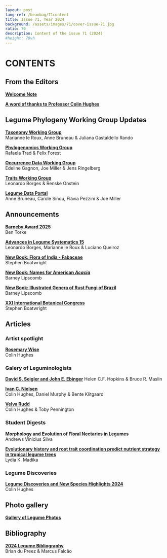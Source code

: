 ```yaml
---
layout: post
lang-ref: /beanbag/71content
title: Issue 71, Year 2024
background: /assets/images/71/cover-issue-71.jpg
ratio: 70
description: Content of the issue 71 (2024)
#height: 70vh
---
```



# CONTENTS


## From the Editors

**[Welcome Note](/beanbag/71/issue-71-welcome-note.md)**  

**[A word of thanks to Professor Colin Hughes](/beanbag/71/issue-71-thanks-colin.md)**

## Legume Phylogeny Working Group Updates

**[Taxonomy Working Group](/beanbag/71/issue-71-taxonomy-working-group.md)**  
Marianne le Roux, Anne Bruneau & Juliana Gastaldello Rando  

**[Phylogenomics Working Group](/beanbag/71/issue-71-phylogenomics-working-group.md)**  
Rafaela Trad & Felix Forest  

**[Occurrence Data Working Group](/beanbag/71/issue-71-occurrence-working-group.md)**  
Edeline Gagnon, Joe Miller & Jens Ringelberg  

**[Traits Working Group](/beanbag/71/issue-71-traits-working-group.md)**  
Leonardo Borges & Renske Onstein

**[Legume Data Portal](/beanbag/71/issue-71-legume-data-portal.md)**  
Anne Bruneau, Carole Sinou, Flávia Pezzini & Joe Miller
  

## Announcements

**[Barneby Award 2025](/beanbag/71/issue-71-barneby-award-2025.md)**  
Ben Torke  

**[Advances in Legume Systematics 15](/beanbag/71/issue-71-ALS15.md)**  
Leonardo Borges, Marianne le Roux & Luciano Queiroz  

**[New Book: Flora of India - Fabaceae](/beanbag/71/issue-71-new-book-flora-india.md)**  
Stephen Boatwright
 
**[New Book: Names for American *Acacia*](/beanbag/71/issue-71-new-book-names-american-acacia.md)**  
Barney Lipscomb

**[New Book: Illustrated Genera of Rust Fungi of Brazil](/beanbag/71/issue-71-new-book-illustrated-genera-rust-fungi-brazil.md)**   
Barney Lipscomb

**[XXI International Botanical Congress](/beanbag/71/issue-71-ibc.md)**  
Stephen Boatwright


## Articles

### Artist spotlight

**[Rosemary Wise](/beanbag/71/issue-71-artist-spotlight-rosemary-wise.md)**  
Colin Hughes  


### Galery of Leguminologists

**[David S. Seigler and John E. Ebinger](/beanbag/71/issue-71-gallery-leguminologists.md)** 
Helen C.F. Hopkins & Bruce R. Maslin

**[Ivan C. Nielsen](/beanbag/71/issue-71-gallery-leguminologists.md)**   
Colin Hughes, Daniel Murphy & Bente Klitgaard  

**[Velva Rudd](/beanbag/71/issue-71-gallery-leguminologists.md)**   
Colin Hughes & Toby Pennington  


### Student Digests

**[Morphology and Evolution of Floral Nectaries in Legumes](/beanbag/71/issue-71-students-digests.md)**   
Andrews Vinicius Silva 

**[Evolutionary history and root trait coordination predict nutrient strategy in tropical legume trees](/beanbag/71/issue-71-students-digests.md)**  
Lydia K. Madika

### Legume Discoveries

**[Legume Discoveries and New Species Highlights 2024](/beanbag/71/issue-71-new-species-highlights.md)**  
Colin Hughes  

## Photo gallery

**[Gallery of Legume Photos](/beanbag/71/issue-71-legume-p.md)**

## Bibliography

**[2024 Legume Bibliography](/beanbag/71/issue-71-legume-bibliography-2024.md)**  
Brian du Preez & Marcus Falcão
